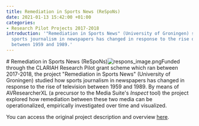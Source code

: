 ```yaml
---
title: Remediation in Sports News (ReSpoNs)
date: 2021-01-13 15:42:00 +01:00
categories:
- Research Pilot Projects 2017-2018
introduction: '"Remediation in Sports News" (University of Groningen) studied how
  sports journalism in newspapers has changed in response to the rise of television
  between 1959 and 1989.'
---
```


\# Remediation in Sports News (ReSpoNs)![respons_image.png](/uploads/respons_image.png)Funded through the CLARIAH Research Pilot grant scheme which ran between 2017-2018, the project "Remediation in Sports News" (University of Groningen) studied how sports journalism in newspapers has changed in response to the rise of television between 1959 and 1989. By means of AVResearcherXL (a precursor to the Media Suite's *Inspect* tool) the project explored how remediation between these two media can be operationalized, empirically investigated over time and visualized.

You can access the original project description and overview [here](https://clariah.nl/en/projects/research-pilots/granted-pilot-research-projects/respons).